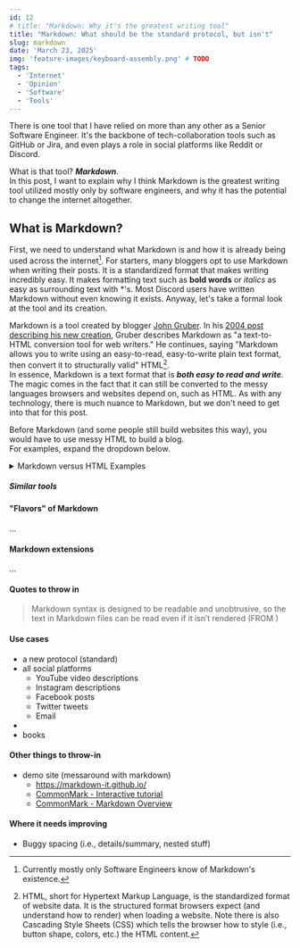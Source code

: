 ```yaml
---
id: 12
# title: "Markdown: Why it's the greatest writing tool"
title: "Markdown: What should be the standard protocol, but isn't"
slug: markdown
date: 'March 23, 2025'
img: 'feature-images/keyboard-assembly.png' # TODO
tags:
  - 'Internet'
  - 'Opinion'
  - 'Software'
  - 'Tools'
---
```



There is one tool that I have relied on more than any other as a Senior Software Engineer. It's the backbone of tech-collaboration tools such as GitHub or Jira, and even plays a role in social platforms like Reddit or Discord.

What is that tool? ***Markdown***. \
In this post, I want to explain why I think Markdown is the greatest writing tool utilized mostly only by software engineers, and why it has the potential to change the internet altogether.

<!--more-->

## What is Markdown?
First, we need to understand what Markdown is and how it is already being used across the internet[^1]. For starters, many bloggers opt to use Markdown when writing their posts. It is a standardized format that makes writing incredibly easy. It makes formatting text such as **bold words** or *italics* as easy as surrounding text with \*'s. Most Discord users have written Markdown without even knowing it exists. Anyway, let's take a formal look at the tool and its creation.

Markdown is a tool created by blogger [John Gruber](https://daringfireball.net). In his [2004 post describing his new creation](https://daringfireball.net/projects/markdown/), Gruber describes Markdown as "a text-to-HTML conversion tool for web writers." He continues, saying "Markdown allows you to write using an easy-to-read, easy-to-write plain text format, then convert it to structurally valid" HTML[^2]. \
In essence, Markdown is a text format that is ***both easy to read and write***. The magic comes in the fact that it can still be converted to the messy languages browsers and websites depend on, such as HTML. As with any technology, there is much nuance to Markdown, but we don't need to get into that for this post.

Before Markdown (and some people still build websites this way), you would have to use messy HTML to build a blog. \
For examples, expand the dropdown below.

<details>

  <summary class="text-lg font-bold hover:underline cursor-pointer">Markdown versus HTML Examples</summary>
  <!--<summary class="underline hover:no-underline cursor-pointer">Markdown versus HTML Examples</summary>-->
    
  Let's look at how a couple basic writing structures are built using Markdown versus HTML. We will see examples for:
  - a sentence with bold, italics, and a hyperlink
  - a basic table
  - headers


  ### Text with link
  Take a look at this basic sentence with a hyperlink, rendered into HTML and displayed via your browser. First, let's look at the rendered content. Note that both Markdown and HTML result in the same rendered content.

  #### Rendered text
  Read more about my projects on my [portfolio section](/portfolio).

  #### HTML
  ```html
  <p>Read more about my projects on my <a href="/portfolio">portfolio section</a>.</p>
  ```

  #### Markdown
  ```markdown
  Read more about my projects on my [portfolio section](/portfolio).
  ```


  ### Table
  Take a look at this basic table, rendered into HTML and displayed via your browser. First, let's look at the rendered table. Note that both result in the same rendered table.

  #### Rendered Table
  | Person           | Age | Net worth (USD) |
  | ---------------- | --- | --------------- |
  | Elon Musk        | 53  | $334.5 Billion  |
  | Jeff Bezos       | 61  | $212.3 Billion  |
  | Mark Zuckerberg  | 40  | $206.1 Billion  |
  | Warren Buffet    | 94  | $162.6 Billion  |

  #### HTML
  ```html
  <table>
    <thead>
      <tr>
        <th>Person</th>
        <th>Age</th>
        <th>Net worth (USD)</th>
      </tr>
    </thead>
    <tbody>
      <tr>
        <td>Elon Musk</td>
        <td>53</td>
        <td>$334.5 Billion</td>
      </tr>
      <tr>
        <td>Jeff Bezos</td>
        <td>61</td>
        <td>$212.3 Billion</td>
      </tr>
      <!-- ...Shortened because, well,
           you get the point -->
    </tbody>
  </table>
  ```

  #### Markdown
  ```markdown
  | Person          | Age | Net worth (USD) |
  | --------------- | --- | --------------- |
  | Elon Musk       | 53  | $334.5 Billion  |
  | Jeff Bezos      | 61  | $212.3 Billion  |
  | Mark Zuckerberg | 40  | $206.1 Billion  |
  | Warren Buffet   | 94  | $162.6 Billion  |
  ```

</details>

<!-- TODO sections -->

##### Similar tools
<!-- Refer to Latex -->


#### "Flavors" of Markdown
...

#### Markdown extensions
...
<!-- i.e., Mermaid -->


#### Quotes to throw in

> Markdown syntax is designed to be readable and unobtrusive, so the text in Markdown files can be read even if it isn’t rendered
(FROM )


#### Use cases
- a new protocol (standard)
- all social platforms
  - YouTube video descriptions
  - Instagram descriptions
  - Facebook posts
  - Twitter tweets
  - Email
-
- books

#### Other things to throw-in
- demo site (messaround with markdown)
  - https://markdown-it.github.io/
  - [CommonMark - Interactive tutorial](https://commonmark.org/help/tutorial/)
  - [CommonMark - Markdown Overview](https://commonmark.org/)
  
#### Where it needs improving
- Buggy spacing (i.e., details/summary, nested stuff)

[^1]: Currently mostly only Software Engineers know of Markdown's existence.
[^2]: HTML, short for Hypertext Markup Language, is the standardized format of website data. It is the structured format browsers expect (and understand how to render) when loading a website. Note there is also Cascading Style Sheets (CSS) which tells the browser how to style (i.e., button shape, colors, etc.) the HTML content.
